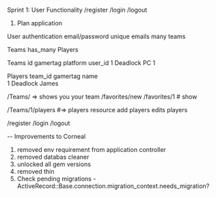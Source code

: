 Sprint 1:
User Functionality
/register 
/login
/logout


1. Plan application

User
    authentication
    email/password
    unique emails
    many teams

Teams
    has_many Players

Teams
id       gamertag       platform      user_id
1        Deadlock          PC             1

Players
team_id       gamertag      name   
    1         Deadlock      James


/Teams/ => shows you your team
/favorites/new
/favorites/1 # show

/Teams/1/players #=> players resource
add players
edits players

/register 
/login
/logout


-- Improvements to Corneal
1. removed env requirement from application controller
2. removed databas cleaner
3. unlocked all gem versions
4. removed thin
5. Check pending migrations -
ActiveRecord::Base.connection.migration_context.needs_migration?
